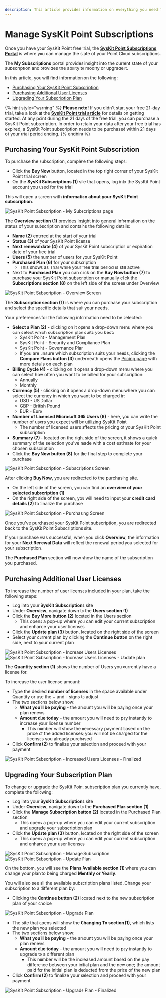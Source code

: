 ```yaml
---
description: This article provides information on everything you need to know about licensing SysKit Point for Cloud.
---
```


# Manage SysKit Point Subscriptions

Once you have your SysKit Point free trial, the [**SysKit Point Subscriptions Portal**](https://subscriptions.syskit.com/) is where you can manage the state of your Point Cloud subscriptions. 

The **My Subscriptions** portal provides insight into the current state of your subscription and provides the ability to modify or upgrade it. 

In this article, you will find information on the following:
* [Purchasing Your SysKit Point Subscription](#purchasing-your-sysKit-point-subscription)
* [Purchasing Additional User Licenses](#purchasing-additional-user-licenses)
* [Upgrading Your Subscription Plan](#upgrading-your-subscription-plan)


{% hint style="warning" %}
**Please note!**&#x20;
If you didn't start your free 21-day trial, take a look at the [**SysKit Point trial article**](trial.md) for details on getting started. At any point during the 21 days of the free trial, you can purchase a SysKit Point subscription. In order to retain your data after your free trial has expired, a SysKit Point subscription needs to be purchased within 21 days of your trial period ending. 
{% endhint %}


## Purchasing Your SysKit Point Subscription

To purchase the subscription, complete the following steps:

  * Click the **Buy Now** button, located in the top right corner of your SysKit Point trial screen
  * On the **SysKit Subscriptions (1)** site that opens, log into the SysKit Point account you used for the trial

This will open a screen with **information about your SysKit Point subscription**.

![SysKit Point Subscription - My Subscriptions page](../.gitbook/assets/purchasing-syskit-point_subscriptions.png)

The **Overview section (1)** provides insight into general information on the status of your subscription and contains the following details:
  * **Name (2)** entered at the start of your trial 
  * **Status (3)** of your SysKit Point license
  * **Next renewal date (4)** of your SysKit Point subscription or expiration date of your free trial
  * **Users (5)** the number of users for your SysKit Point
  * **Purchased Plan (6)** for your subscription
    * This shows as Trial while your free trial period is still active
  * Next to **Purchased Plan** you can click on the **Buy Now button (7)** to purchase your SysKit Point subscription or manually click the **Subscriptions section (8)** on the left side of the screen under Overview

![SysKit Point Subscription - Overview Screen](../.gitbook/assets/purchasing-syskit-point_subscriptions-overview.png)

The **Subscription section (1)** is where you can purchase your subscription and select the specific details that suit your needs. 

Your preferences for the following information need to be selected: 
  * **Select a Plan (2)** - clicking on it opens a drop-down menu where you can select which subscription plan suits you best:
     * SysKit Point - Management Plan
     * SysKit Point - Security and Compliance Plan
     * SysKit Point - Governance Plan
    * If you are unsure which subscription suits your needs, clicking the **Compare Plans button (3)** underneath opens the [Pricing page](https://www.syskit.com/products/point/pricing/) with more details on each plan
  * **Billing Cycle (4)** - clicking on it opens a drop-down menu where you can select how often you want to be billed for your subscription:
     * Annually
     * Monthly
  * **Currency (5)** - clicking on it opens a drop-down menu where you can select the currency in which you want to be charged in:
     * USD - US Dollar
     * GBP - British Pound
     * EUR - Euro
  * **Number of Licensed Microsoft 365 Users (6)** - here, you can write the number of users you expect will be utilizing SysKit Point
     * The number of licensed users affects the pricing of your SysKit Point subscription
  * **Summary (7)** - located on the right side of the screen, it shows a quick summary of the selection you've made with a cost estimate for your chosen subscription
  * Click the **Buy Now button (8)** for the final step to complete your purchase

![SysKit Point Subscription - Subscriptions Screen](../.gitbook/assets/purchasing-syskit-point_subscriptions-screen.png)

After clicking **Buy Now**, you are redirected to the purchasing site. 
  * On the left side of the screen, you can find an **overview of your selected subscription (1)**
  * On the right side of the screen, you will need to input your **credit card details (2)** to finalize the purchase

![SysKit Point Subscription - Purchasing Screen](../.gitbook/assets/purchasing-syskit-point_subscriptions-payment.png)

Once you've purchased your SysKit Point subscription, you are redirected back to the SysKit Point Subscriptions site.

If your purchase was successful, when you click **Overview**, the information for your **Next Renewal Data** will reflect the renewal period you selected for your subscription. 

The **Purchased Plan** section will now show the name of the subscription you purchased. 

## Purchasing Additional User Licenses

To increase the number of user licenses included in your plan, take the following steps: 

  * Log into your **SysKit Subscriptions** site
  * Under **Overview**, navigate down to the **Users section (1)** 
  * Click the **Buy More button (2)** located in the Users section
    * This opens a pop-up where you can edit your current subscription and enhance your user licenses
  * Click the **Update plan (3)** button, located on the right side of the screen
  * Select your current plan by clicking the **Continue button** on the right side, next to your current plan

![SysKit Point Subscription - Increase Users Licenses](../.gitbook/assets/syskit-point-cloud-licensing_buy-more.png)
![SysKit Point Subscription - Increase Users Licenses - Update plan](../.gitbook/assets/syskit-point-cloud-licensing_update_plan.png)

The **Quantity section (1)** shows the number of Users you currently have a license for. 

To increase the user license amount:
  * Type the desired **number of licenses** in the space available under Quantity or use the + and - signs to adjust
  * The two sections below show:
     * **What you'll be paying** - the amount you will be paying once your plan renews
     * **Amount due today** - the amount you will need to pay instantly to increase your license number
       * This number will show the necessary payment based on the price of the added licenses; you will not be charged for the licenses you already purchased
  * Click **Confirm (2)** to finalize your selection and proceed with your payment

![SysKit Point Subscription - Increased Users Licenses - Finalized](../.gitbook/assets/syskit-point-cloud-licensing_users-licenses.png)

## Upgrading Your Subscription Plan

To change or upgrade the SysKit Point subscription plan you currently have, complete the following: 

  * Log into your **SysKit Subscriptions** site
  * Under **Overview**, navigate down to the **Purchased Plan section (1)** 
  * Click the **Manage Subscription button (2)** located in the Purchased Plan section
    * This opens a pop-up where you can edit your current subscription and upgrade your subscription plan
  * Click the **Update plan (3)** button, located on the right side of the screen
    * This opens a pop-up where you can edit your current subscription and enhance your user licenses

![SysKit Point Subscription - Manage Subscription](../.gitbook/assets/syskit-point-cloud-licensing_manage-subs.png)
![SysKit Point Subscription - Update Plan](../.gitbook/assets/syskit-point-cloud-licensing_update_plan.png)

On the bottom, you will see the **Plans Available section (1)** where you can change your plan to being charged **Monthly or Yearly**. 

You will also see all the available subscription plans listed. Change your subscription to a different plan by:
  * Clicking the **Continue button (2)** located next to the new subscription plan of your choice

![SysKit Point Subscription - Upgrade Plan](../.gitbook/assets/syskit-point-cloud-licensing_new-plan.png)

  * The site that opens will show the **Changing To section (1)**, which lists the new plan you selected
  * The two sections below show:
     * **What you'll be paying** - the amount you will be paying once your plan renews
     * **Amount due today** - the amount you will need to pay instantly to upgrade to a different plan
       * This number will be the increased amount based on the pay difference between your initial plan and the new one; the amount paid for the initial plan is deducted from the price of the new plan
  * Click **Confirm (2)** to finalize your selection and proceed with your payment

![SysKit Point Subscription - Upgrade Plan - Finalized](../.gitbook/assets/syskit-point-cloud-licensing_new-finalize.png)